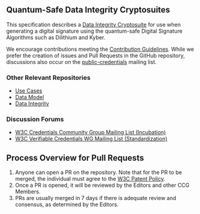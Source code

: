 ## Quantum-Safe Data Integrity Cryptosuites

This specification describes a
[Data Integrity Cryptosuite](https://www.w3.org/TR/vc-data-integrity/)
for use when generating a digital signature using the quantum-safe
Digital Signature Algorithms such as Dilithium and Kyber.

We encourage contributions meeting the
[Contribution Guidelines](CONTRIBUTING.md). While we prefer the creation of
issues and Pull Requests in the GitHub repository, discussions also occur on the
[public-credentials](http://lists.w3.org/Archives/Public/public-credentials/) mailing list.

### Other Relevant Repositories
* [Use Cases](https://www.w3.org/TR/vc-use-cases)
* [Data Model](https://www.w3.org/TR/vc-data-model-2.0)
* [Data Integrity](https://www.w3.org/TR/vc-data-integrity)

### Discussion Forums
* [W3C Credentials Community Group Mailing List (Incubation)](https://lists.w3.org/Archives/Public/public-credentials/)
* [W3C Verifiable Credentials WG Mailing List (Standardization)](https://lists.w3.org/Archives/Public/public-vc-wg/)

## Process Overview for Pull Requests
1. Anyone can open a PR on the repository. Note that for the PR to be merged,
   the individual must agree to the
   [W3C Patent Policy](https://www.w3.org/Consortium/Patent-Policy/).
2. Once a PR is opened, it will be reviewed by the Editors and other CCG
   Members.
3. PRs are usually merged in 7 days if there is adequate review and consensus,
   as determined by the Editors.
